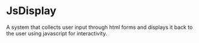# JsDisplay
A system that collects user input through html forms and displays it back to the user using javascript for interactivity.
